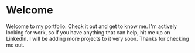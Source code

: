 # Welcome

Welcome to my portfolio. Check it out and get to know me. I'm actively looking for work, so if you have anything that can help, hit me up on LinkedIn. I will be adding more projects to it very soon. Thanks for checking me out.